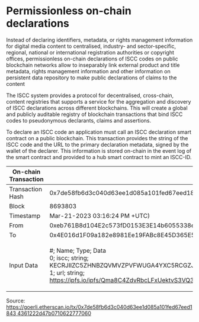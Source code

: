 # Permissionless on-chain declarations

Instead of declaring identifiers, metadata, or rights management information for digital media content to centralised, industry- and sector-specific, regional, national or international registration authorities or copyright offices, permissionless on-chain declarations of ISCC codes on public blockchain networks allow to inseparably link external product and title metadata, rights management information and other information on persistent data repository to make public declarations of claims to the content

The ISCC system provides a protocol for decentralised, cross-chain, content registries that supports a service for the aggregation and discovery of ISCC declarations across different blockchains. This will create a global and publicly auditable registry of blockchain transactions that bind ISCC codes to pseudonymous declarants, claims and assertions.

To declare an ISCC code an application must call an ISCC declaration smart contract on a public blockchain. This transaction provides the string of the ISCC code and the URL to the primary declaration metadata, signed by the wallet of the declarer. This information is stored on-chain in the event log of the smart contract and provided to a hub smart contract to mint an ISCC-ID.

| On-chain Transaction |                                                                                                                                                                                               |
| -------------------- | --------------------------------------------------------------------------------------------------------------------------------------------------------------------------------------------- |
| Transaction Hash     | 0x7de58fb6d3c040d63ee1d085a101fed67eed18434361222d47b0710622777060                                                                                                                            |
| Block                | 8693803                                                                                                                                                                                       |
| Timestamp            | Mar-21-2023 03:16:24 PM +UTC)                                                                                                                                                                 |
| From                 | 0xeb761B8d104E2c573fD0153E3E14b6055338e749                                                                                                                                                    |
| To                   | 0x4E016d1F09a182e8981Ee19FABc8E45D365E5d22                                                                                                                                                    |
| Input Data           | <p>#; Name; Type; Data<br>0; iscc; string; KECRJIIZC5ZHNBZQVMVZPVFWUGA4YXC5RCGZJPUR4QJ6UTIBJ3VKVEY<br>1; url; string; https://ipfs.io/ipfs/Qma8C4ZdvRbcLFxUektvS3VQ32jta2ZCn7vLHCkYWdKfXX</p> |

Source: [https://goerli.etherscan.io/tx/0x7de58fb6d3c040d63ee1d085a101fed67eed1843 4361222d47b0710622777060](https://goerli.etherscan.io/tx/0x7de58fb6d3c040d63ee1d085a101fed67eed18434361222d47b0710622777060)

